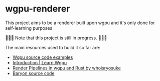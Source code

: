 # wgpu-renderer
This project aims to be a renderer built upon wgpu and it's only done for self-learning purposes

🚧🚧🚧 Note that this project is still in progress. 🚧🚧🚧

The main resources used to build it so far are: 
- [Wgpu source code examples](https://github.com/gfx-rs/wgpu/tree/trunk/examples)
- [Introduction | Learn Wgpu](https://sotrh.github.io/learn-wgpu/)
- [Render Pipelines in wgpu and Rust by whoisryosuke](https://whoisryosuke.com/blog/2022/render-pipelines-in-wgpu-and-rust/)
- [Baryon source code](https://github.com/kvark/baryon)